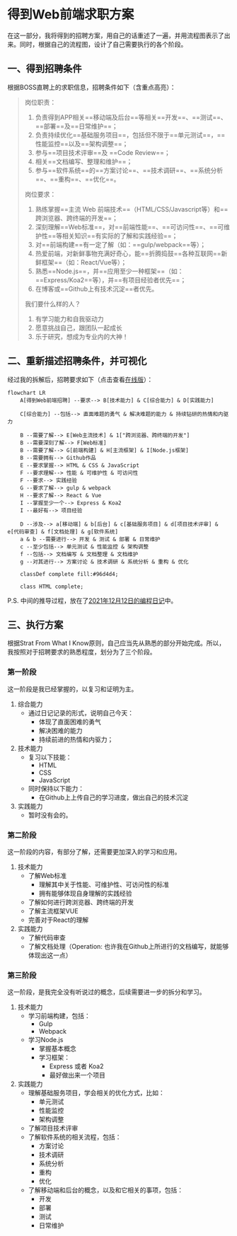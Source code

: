 # 得到Web前端求职方案

在这一部分，我将得到的招聘方案，用自己的话重述了一遍，并用流程图表示了出来。同时，根据自己的流程图，设计了自己需要执行的各个阶段。

## 一、得到招聘条件

根据BOSS直聘上的求职信息，招聘条件如下（含重点高亮）：

> 岗位职责：
> 1. 负责得到APP相关==移动端及后台==等相关==开发==、==测试==、==部署==及==日常维护==；
> 2. 负责持续优化==基础服务项目==，包括但不限于==单元测试==，==性能监控==以及==架构调整==；
> 3. 参与==项目技术评审==及 ==Code Review==；
> 4. 相关==文档编写、整理和维护==；
> 5. 参与==软件系统==的==方案讨论==、==技术调研==、==系统分析==、==重构==、==优化==。
> 
> 岗位要求：
> 1. 熟练掌握==主流 Web 前端技术==（HTML/CSS/Javascript等）和==跨浏览器、跨终端的开发==；
> 2. 深刻理解==Web标准==，对==前端性能==、==可访问性==、==可维护性==等相关知识==有实际的了解和实践经验==；
> 3. 对==前端构建==有一定了解（如：==gulp/webpack==等）；
> 4. 热爱前端，对新鲜事物充满好奇心，能==折腾捣鼓==各种互联网==新鲜框架==（如：React/Vue等）；
> 5. 熟悉==Node.js==，并==应用至少一种框架==（如：==Express/Koa2==等），并==有项目经验者优先==；
> 6. 在博客或==Github上有技术沉淀==者优先。
> 
> 我们要什么样的人？
> 1. 有学习能力和自我驱动力
> 2. 愿意挑战自己，跟团队一起成长
> 3. 乐于研究，想成为专业内的大神！

## 二、重新描述招聘条件，并可视化

经过我的拆解后，招聘要求如下（点击查看[在线版](https://mermaid.live/view/#eyJjb2RlIjoiZmxvd2NoYXJ0IExSXG5cdEFb5b6X5YiwV2Vi5YmN56uv5oub6IGYXSAtLeimgeaxgi0tPiBCW-aKgOacr-iDveWKm10gJiBDW-e7vOWQiOiDveWKm10gJiBEW-Wunui3teiDveWKm11cblx0XG5cdENb57u85ZCI6IO95YqbXSAtLeWMheaLrC0tPiDnm7TpnaLpmr7popjnmoTli4fmsJQgJiDop6PlhrPpmr7popjnmoTog73lipsgJiDmjIHnu63pkrvnoJTnmoTng63mg4XlkozlhoXpqbHliptcblx0XG5cdEIgLS3pnIDopoHkuobop6MtLT4gRVtXZWLkuLvmtYHmioDmnK9dICYgMVtcIui3qOa1j-iniOWZqOOAgei3qOe7iOerr-eahOW8gOWPkVwiXVxuXHRCIC0t6ZyA6KaB5rex5Yi75LqG6KejLS0-IEZbV2Vi5qCH5YeGXVxuXHRCIC0t6ZyA6KaB5LqG6KejLS0-IEdb5YmN56uv5p6E5bu6XSAmIEhb5Li75rWB5qGG5p62XSAmIElbTm9kZS5qc-ahhuaetl1cblx0QiAtLemcgOimgeaLpeaciS0tPiBHaXRodWLkvZzlk4Fcblx0RSAtLeimgeaxguaOjOaPoS0tPiBIVE1MICYgQ1NTICYgSmF2YVNjcmlwdFxuXHRGIC0t6KaB5rGC55CG6KejLS0-IOaAp-iDvSAmIOWPr-e7tOaKpOaApyAmIOWPr-iuv-mXruaAp1xuXHRGIC0t6KaB5rGCLS0-IOWunui3tee7j-mqjFxuXHRHIC0t6KaB5rGC5LqG6KejLS0-IGd1bHAgJiB3ZWJwYWNrXG5cdEggLS3opoHmsYLkuobop6MtLT4gUmVhY3QgJiBWdWVcblx0SSAtLeaOjOaPoeiHs-WwkeS4gOS4qi0tPiBFeHByZXNzICYgS29hMlxuXHRJIC0t5pyA5aW95pyJLS0-IOmhueebrue7j-mqjFxuXHRcblx0RCAtLea2ieWPii0tPiBhW-enu-WKqOerr10gJiBiW-WQjuWPsF0gJiBjW-WfuuehgOacjeWKoemhueebrl0gJiBkW-mhueebruaKgOacr-ivhOWuoV0gJiBlW-S7o-eggeWuoeafpV0gJiBmW-aWh-aho-WkhOeQhl0gJiBnW-i9r-S7tuezu-e7n11cblx0YSAmIGIgLS3pnIDopoHov5vooYwtLT4g5byA5Y-RICYg5rWL6K-VICYg6YOo572yICYg5pel5bi457u05oqkXG5cdGMgLS3oh7PlsJHljIXmi6wtLT4g5Y2V5YWD5rWL6K-VICYg5oCn6IO955uR5o6nICYg5p625p6E6LCD5pW0XG5cdGYgLS3ljIXmi6wtLT4g5paH5qGj57yW5YaZICYg5paH5qGj5pW055CGICYg5paH5qGj57u05oqkXG5cdGcgLS3lr7nlhbbov5vooYwtLT4g5pa55qGI6K6o6K66ICYg5oqA5pyv6LCD56CUICYg57O757uf5YiG5p6QICYg6YeN5p6EICYg5LyY5YyWIiwibWVybWFpZCI6IntcbiAgXCJ0aGVtZVwiOiBcImRhcmtcIlxufSIsInVwZGF0ZUVkaXRvciI6dHJ1ZSwiYXV0b1N5bmMiOnRydWUsInVwZGF0ZURpYWdyYW0iOnRydWV9)）：

```mermaid
flowchart LR
	A[得到Web前端招聘] --要求--> B[技术能力] & C[综合能力] & D[实践能力]
	
	C[综合能力] --包括--> 直面难题的勇气 & 解决难题的能力 & 持续钻研的热情和内驱力
	
	B --需要了解--> E[Web主流技术] & 1["跨浏览器、跨终端的开发"]
	B --需要深刻了解--> F[Web标准]
	B --需要了解--> G[前端构建] & H[主流框架] & I[Node.js框架]
	B --需要拥有--> Github作品
	E --要求掌握--> HTML & CSS & JavaScript
	F --要求理解--> 性能 & 可维护性 & 可访问性
	F --要求--> 实践经验
	G --要求了解--> gulp & webpack
	H --要求了解--> React & Vue
	I --掌握至少一个--> Express & Koa2
	I --最好有--> 项目经验
	
	D --涉及--> a[移动端] & b[后台] & c[基础服务项目] & d[项目技术评审] & e[代码审查] & f[文档处理] & g[软件系统]
	a & b --需要进行--> 开发 & 测试 & 部署 & 日常维护
	c --至少包括--> 单元测试 & 性能监控 & 架构调整
	f --包括--> 文档编写 & 文档整理 & 文档维护
	g --对其进行--> 方案讨论 & 技术调研 & 系统分析 & 重构 & 优化

	classDef complete fill:#96d4d4;

	class HTML complete;
```

P.S. 中间的推导过程，放在了[2021年12月12日的编程日记](https://github.com/eiyen/Dedao-Front-End-Interview-Preparation/blob/master/03%20%E7%BC%96%E7%A8%8B%E6%97%A5%E8%AE%B0/2021-12-12.md)中。

## 三、执行方案

根据Strat From What I Know原则，自己应当先从熟悉的部分开始完成。所以，我按照对于招聘要求的熟悉程度，划分为了三个阶段。

### 第一阶段

这一阶段是我已经掌握的，以复习和证明为主。

1. 综合能力
	- 通过日记记录的形式，说明自己今天：
		- 体现了直面困难的勇气
		- 解决困难的能力
		- 持续前进的热情和内驱力；
2. 技术能力
	- 复习以下技能：
		- HTML
		- CSS
		- JavaScript
	- 同时保持以下能力：
		- 在Github上上传自己的学习进度，做出自己的技术沉淀
3. 实践能力
	- 暂时没有会的。

### 第二阶段

这一阶段的内容，有部分了解，还需要更加深入的学习和应用。

1. 技术能力
	- 了解Web标准
		- 理解其中关于性能、可维护性、可访问性的标准
		- 拥有能够体现自身理解的实践经验
	- 了解如何进行跨浏览器、跨终端的开发
	- 了解主流框架VUE
	- 完善对于React的理解
2. 实践能力
	- 了解代码审查
	- 了解文档处理（Operation: 也许我在Github上所进行的文档编写，就能够体现出这一点）

### 第三阶段

这一阶段，是我完全没有听说过的概念，后续需要进一步的拆分和学习。

1. 技术能力
	- 学习前端构建，包括：
		- Gulp
		- Webpack
	- 学习Node.js
		- 掌握基本概念
		- 学习框架：
			- Express 或者 Koa2
			- 最好做出来一个项目
2. 实践能力
	- 理解基础服务项目，学会相关的优化方式，比如：
		- 单元测试
		- 性能监控
		- 架构调整
	- 了解项目技术评审
	- 了解软件系统的相关流程，包括：
		- 方案讨论
		- 技术调研
		- 系统分析
		- 重构
		- 优化
	- 了解移动端和后台的概念，以及和它相关的事项，包括：
		- 开发
		- 部署
		- 测试
		- 日常维护